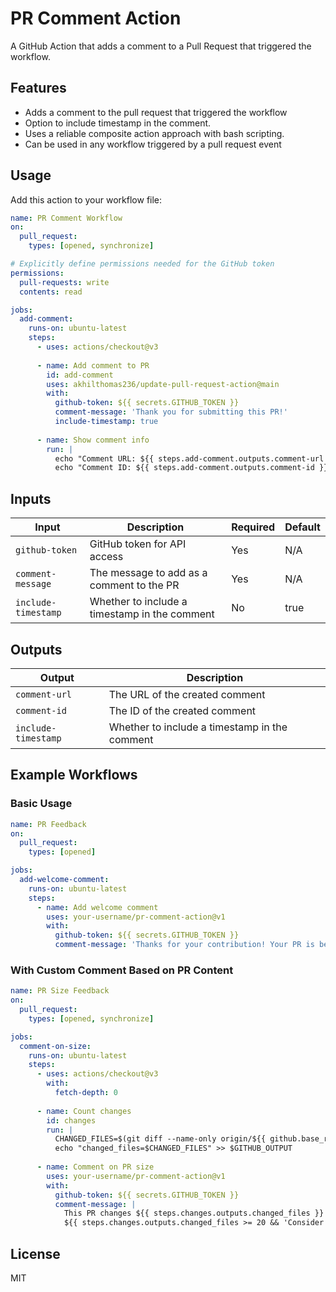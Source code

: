 # PR Comment Action

A GitHub Action that adds a comment to a Pull Request that triggered the workflow.

## Features

- Adds a comment to the pull request that triggered the workflow
- Option to include timestamp in the comment.
- Uses a reliable composite action approach with bash scripting.
- Can be used in any workflow triggered by a pull request event

## Usage

Add this action to your workflow file:

```yaml
name: PR Comment Workflow
on:
  pull_request:
    types: [opened, synchronize]

# Explicitly define permissions needed for the GitHub token
permissions:
  pull-requests: write
  contents: read

jobs:
  add-comment:
    runs-on: ubuntu-latest
    steps:
      - uses: actions/checkout@v3
      
      - name: Add comment to PR
        id: add-comment
        uses: akhilthomas236/update-pull-request-action@main
        with:
          github-token: ${{ secrets.GITHUB_TOKEN }}
          comment-message: 'Thank you for submitting this PR!'
          include-timestamp: true
          
      - name: Show comment info
        run: |
          echo "Comment URL: ${{ steps.add-comment.outputs.comment-url }}"
          echo "Comment ID: ${{ steps.add-comment.outputs.comment-id }}"
```

## Inputs

| Input | Description | Required | Default |
|-------|-------------|----------|---------|
| `github-token` | GitHub token for API access | Yes | N/A |
| `comment-message` | The message to add as a comment to the PR | Yes | N/A |
| `include-timestamp` | Whether to include a timestamp in the comment | No | true |

## Outputs

| Output | Description |
|--------|-------------|
| `comment-url` | The URL of the created comment |
| `comment-id` | The ID of the created comment |
| `include-timestamp` | Whether to include a timestamp in the comment | No | true |

## Example Workflows

### Basic Usage

```yaml
name: PR Feedback
on:
  pull_request:
    types: [opened]

jobs:
  add-welcome-comment:
    runs-on: ubuntu-latest
    steps:
      - name: Add welcome comment
        uses: your-username/pr-comment-action@v1
        with:
          github-token: ${{ secrets.GITHUB_TOKEN }}
          comment-message: 'Thanks for your contribution! Your PR is being reviewed.'
```

### With Custom Comment Based on PR Content

```yaml
name: PR Size Feedback
on:
  pull_request:
    types: [opened, synchronize]

jobs:
  comment-on-size:
    runs-on: ubuntu-latest
    steps:
      - uses: actions/checkout@v3
        with:
          fetch-depth: 0
          
      - name: Count changes
        id: changes
        run: |
          CHANGED_FILES=$(git diff --name-only origin/${{ github.base_ref }}..HEAD | wc -l)
          echo "changed_files=$CHANGED_FILES" >> $GITHUB_OUTPUT
      
      - name: Comment on PR size
        uses: your-username/pr-comment-action@v1
        with:
          github-token: ${{ secrets.GITHUB_TOKEN }}
          comment-message: |
            This PR changes ${{ steps.changes.outputs.changed_files }} files.
            ${{ steps.changes.outputs.changed_files >= 20 && 'Consider breaking this into smaller PRs.' || 'Good PR size!' }}
```

## License

MIT

